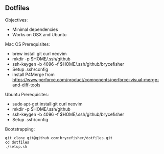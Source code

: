 Dotfiles
--------

Objectives:
 - Minimal dependencies
 - Works on OSX and Ubuntu

Mac OS Prerequisites:
 - brew install git curl neovim
 - mkdir -p $HOME/.ssh/github
 - ssh-keygen -b 4096 -f $HOME/.ssh/github/brycefisher
 - Setup .ssh/config
 - install P4Merge from https://www.perforce.com/product/components/perforce-visual-merge-and-diff-tools

Ubuntu Prerequisites:
 - sudo apt-get install git curl neovim
 - mkdir -p $HOME/.ssh/github
 - ssh-keygen -b 4096 -f $HOME/.ssh/github/brycefisher
 - Setup .ssh/config

Bootstrapping:

```
git clone git@github.com:brycefisher/dotfiles.git
cd dotfiles
./setup.sh
```
